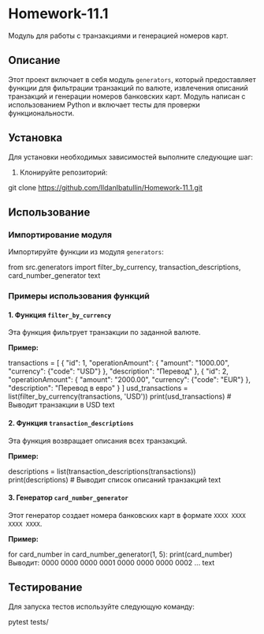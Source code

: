 # Homework-11.1

Модуль для работы с транзакциями и генерацией номеров карт.

## Описание

Этот проект включает в себя модуль `generators`, который предоставляет функции для фильтрации транзакций по валюте, извлечения описаний транзакций и генерации номеров банковских карт. Модуль написан с использованием Python и включает тесты для проверки функциональности.

## Установка

Для установки необходимых зависимостей выполните следующие шаг:

1. Клонируйте репозиторий:

git clone https://github.com/IldanIbatullin/Homework-11.1.git


## Использование

### Импортирование модуля

Импортируйте функции из модуля `generators`:

from src.generators import filter_by_currency, transaction_descriptions, card_number_generator
text

### Примеры использования функций

#### 1. Функция `filter_by_currency`

Эта функция фильтрует транзакции по заданной валюте.

**Пример:**

transactions = [
{
"id": 1,
"operationAmount": {
"amount": "1000.00",
"currency": {"code": "USD"}
},
"description": "Перевод"
},
{
"id": 2,
"operationAmount": {
"amount": "2000.00",
"currency": {"code": "EUR"}
},
"description": "Перевод в евро"
}
]
usd_transactions = list(filter_by_currency(transactions, 'USD'))
print(usd_transactions) # Выводит транзакции в USD
text

#### 2. Функция `transaction_descriptions`

Эта функция возвращает описания всех транзакций.

**Пример:**

descriptions = list(transaction_descriptions(transactions))
print(descriptions) # Выводит список описаний транзакций
text

#### 3. Генератор `card_number_generator`

Этот генератор создает номера банковских карт в формате `XXXX XXXX XXXX XXXX`.

**Пример:**

for card_number in card_number_generator(1, 5):
print(card_number)
Выводит:
0000 0000 0000 0001
0000 0000 0000 0002
...
text

## Тестирование

Для запуска тестов используйте следующую команду:

pytest tests/